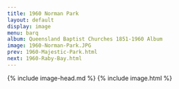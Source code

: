 ```yaml
---
title: 1960 Norman Park
layout: default
display: image
menu: barq
album: Queensland Baptist Churches 1851-1960 Album
image: 1960-Norman-Park.JPG
prev: 1960-Majestic-Park.html
next: 1960-Raby-Bay.html
---
```

{% include image-head.md %}
{% include image.html %}
